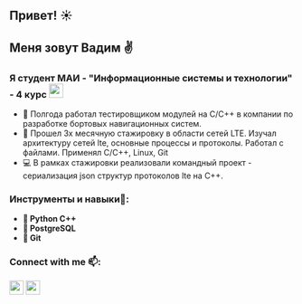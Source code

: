 ## Привет! :sunny:

## Меня зовут Вадим :v:
### Я студент МАИ - "Информационные системы и технологии" - 4 курс <img src="https://mai-exler.ru/mailogo/files/MAI_logo_color.png" height=25>

- :microscope: Полгода работал тестировщиком модулей на C/C++ в компании по разработке бортовых навигационных систем.
- :rocket: Прошел 3х месячную стажировку в области сетей LTE. Изучал архитектуру сетей lte, основные процессы и протоколы. Работал с файлами. Применял C/C++, Linux, Git
- :computer: В рамках стажировки реализовали командный проект - сериализация json структур протоколов lte на C++.

### Инструменты и навыки:hammer::
- **:green_book: Python C++**
- **:notebook_with_decorative_cover: PostgreSQL**
- **:book: Git**

### Connect with me :mailbox::
<p> <a href="mailto:email@email.com/"><img src="https://cdn.icon-icons.com/icons2/2429/PNG/512/mail_ru_logo_icon_147267.png" height=25></a> <a href="https://t.me/vadimzvadim"><img src="https://upload.wikimedia.org/wikipedia/commons/thumb/8/82/Telegram_logo.svg/768px-Telegram_logo.svg.png?20220101141644" height=25></a>

<!--
**VadimZubarev/VadimZubarev** is a ✨ _special_ ✨ repository because its `README.md` (this file) appears on your GitHub profile.

Here are some ideas to get you started:

- 🔭 I’m currently working on ...
- 🌱 I’m currently learning ...
- 👯 I’m looking to collaborate on ...
- 🤔 I’m looking for help with ...
- 💬 Ask me about ...
- 📫 How to reach me: ...
- 😄 Pronouns: ...
- ⚡ Fun fact: ...
-->
